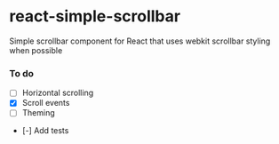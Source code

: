 # react-simple-scrollbar
Simple scrollbar component for React that uses webkit scrollbar styling when possible

### To do
- [ ] Horizontal scrolling
- [x] Scroll events
- [ ] Theming
- [-] Add tests
